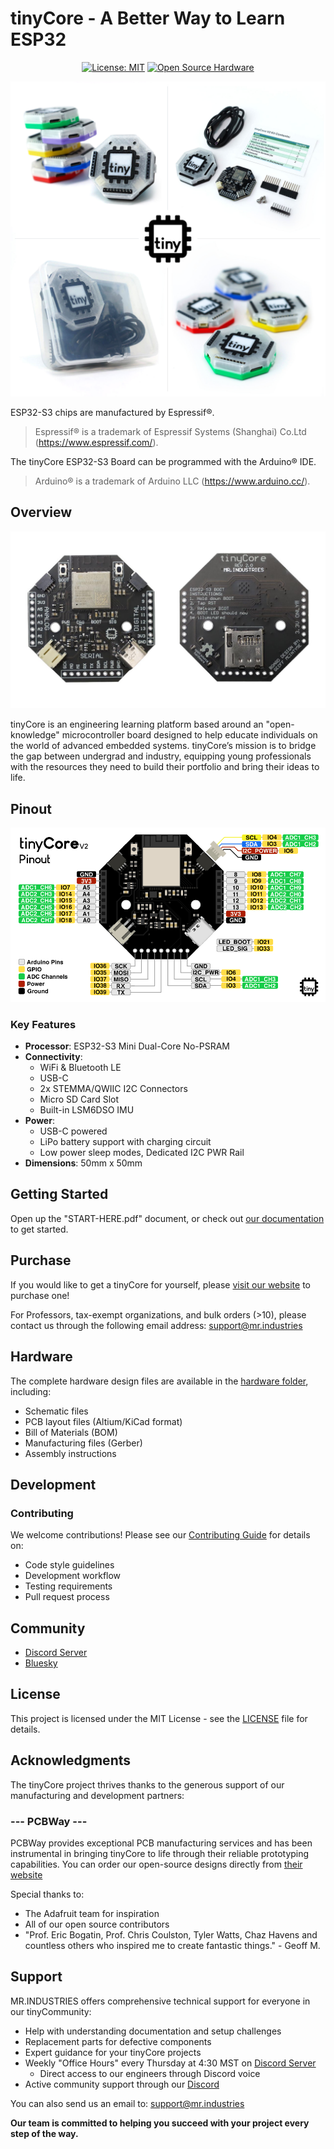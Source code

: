 # tinyCore - A Better Way to Learn ESP32

<div align="center">

[![License: MIT](https://img.shields.io/badge/License-MIT-yellow.svg)](https://opensource.org/licenses/MIT)
[![Open Source Hardware](https://img.shields.io/badge/Hardware-Open%20Source-brightgreen)](https://www.oshwa.org/)

![tinyCore Photos](assets/Photos/tinyCore-Quadrant.jpg)

</div>

ESP32-S3 chips are manufactured by Espressif®.
> Espressif® is a trademark of Espressif Systems (Shanghai) Co.Ltd (https://www.espressif.com/).

The tinyCore ESP32-S3 Board can be programmed with the Arduino® IDE.
> Arduino® is a trademark of Arduino LLC (https://www.arduino.cc/).


## Overview
![tinyCore Back/Front PCB](assets/Photos/tinyCoreBackFront.jpg)

tinyCore is an engineering learning platform based around an "open-knowledge" microcontroller board designed to help educate individuals on the world of advanced embedded systems. tinyCore’s mission is to bridge the gap between undergrad and industry, equipping young professionals with the resources they need to build their portfolio and bring their ideas to life. 

## Pinout
![tinyCore Pinout](assets/Renders/tinyCoreV2Pinout.png)

### Key Features

- **Processor**: ESP32-S3 Mini Dual-Core No-PSRAM
- **Connectivity**: 
  - WiFi & Bluetooth LE
  - USB-C
  - 2x STEMMA/QWIIC I2C Connectors
  - Micro SD Card Slot
  - Built-in LSM6DSO IMU
- **Power**: 
  - USB-C powered
  - LiPo battery support with charging circuit
  - Low power sleep modes, Dedicated I2C PWR Rail
- **Dimensions**: 50mm x 50mm

## Getting Started

Open up the "START-HERE.pdf" document, or check out [our documentation](https://docs.mr.industries) to get started.

## Purchase

If you would like to get a tinyCore for yourself, please [visit our website](https://mr.industries/tiny-core) to purchase one!

For Professors, tax-exempt organizations, and bulk orders (>10), please contact us through the following email address:
[support@mr.industries](mailto:support@mr.industries)


## Hardware

The complete hardware design files are available in the [hardware folder](https://github.com/Mister-Industries/tinyCore/tree/main/Hardware), including:
- Schematic files 
- PCB layout files (Altium/KiCad format)
- Bill of Materials (BOM)
- Manufacturing files (Gerber)
- Assembly instructions

## Development

### Contributing

We welcome contributions! Please see our [Contributing Guide](CONTRIBUTING.md) for details on:
- Code style guidelines
- Development workflow
- Testing requirements
- Pull request process

## Community

- [Discord Server](https://discord.gg/hvJZhwfQsF)
- [Bluesky](https://bsky.app/profile/mr.industries)

## License

This project is licensed under the MIT License - see the [LICENSE](LICENSE) file for details.

## Acknowledgments
The tinyCore project thrives thanks to the generous support of our manufacturing and development partners:
### --- PCBWay ---

PCBWay provides exceptional PCB manufacturing services and has been instrumental in bringing tinyCore to life through their reliable prototyping capabilities. You can order our open-source designs directly from [their website](https://www.pcbway.com/project/shareproject/iota_The_Open_Source_Advanced_IoT_Learning_Platform_12776757.html)

Special thanks to:
- The Adafruit team for inspiration
- All of our open source contributors
- "Prof. Eric Bogatin, Prof. Chris Coulston, Tyler Watts, Chaz Havens and countless others who inspired me to create fantastic things." - Geoff M.

## Support

MR.INDUSTRIES offers comprehensive technical support for everyone in our tinyCommunity:

* Help with understanding documentation and setup challenges
* Replacement parts for defective components
* Expert guidance for your tinyCore projects
* Weekly "Office Hours" every Thursday at 4:30 MST on [Discord Server](https://discord.gg/hvJZhwfQsF)
  * Direct access to our engineers through Discord voice
* Active community support through our [Discord](https://discord.gg/hvJZhwfQsF)

You can also send us an email to:
[support@mr.industries](mailto:support@mr.industries)

**Our team is committed to helping you succeed with your project every step of the way.**

